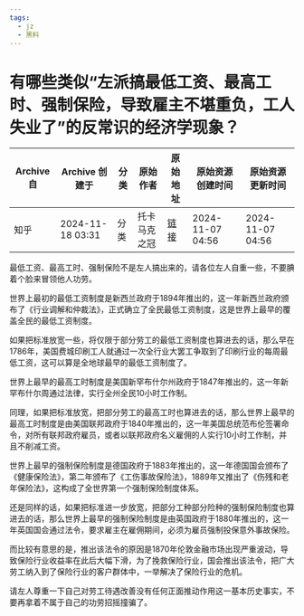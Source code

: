 ```yaml
---
tags:
  - jz
  - 黑料
---
```

# 有哪些类似“左派搞最低工资、最高工时、强制保险，导致雇主不堪重负，工人失业了”的反常识的经济学现象？

|Archive 自|Archive 创建于|分类|原始作者|原始地址|原始资源创建时间|原始资源更新时间|
|-|-|-|-|-|-|-|
|知乎|2024-11-18 03:31|分类|托卡马克之冠|[链接](https://www.zhihu.com/question/646971055/answer/25234677598)|2024-11-07 04:56|2024-11-07 04:56|



最低工资、最高工时、强制保险不是左人搞出来的，请各位左人自重一些，不要腆着个脸来冒领他人功劳。

世界上最初的最低工资制度是新西兰政府于1894年推出的，这一年新西兰政府颁布了《行业调解和仲裁法》，正式确立了全民最低工资制度，这是世界上最早的覆盖全民的最低工资制度。

如果把标准放宽一些，将仅限于部分劳工的最低工资制度也算进去的话，那么早在1786年，美国费城印刷工人就通过一次全行业大罢工争取到了印刷行业的每周最低工资，这可以算是全地球最早的最低工资制度了。

世界上最早的最高工时制度是美国新罕布什尔州政府于1847年推出的，这一年新罕布什尔周通过法律，实行全州全民10小时工作制。

同理，如果把标准放宽，把部分劳工的最高工时也算进去的话，那么世界上最早的最高工时制度是由美国联邦政府于1840年推出的，这一年美国总统范布伦签署命令，对所有联邦政府雇员，或者以联邦政府名义雇佣的人实行10小时工作制，并且不削减工资。

世界上最早的强制保险制度是德国政府于1883年推出的，这一年德国国会颁布了《健康保险法》，第二年颁布了《工伤事故保险法》，1889年又推出了《伤残和老年保险法》，这构成了全世界第一个强制保险制度体系。

还是同样的话，如果把标准进一步放宽，把部分工种部分险种的强制保险制度也算进去的话，那么世界上最早的强制保险制度是由英国政府于1880年推出的，这一年英国国会通过法令，要求雇主在雇佣期间，必须为雇员强制投保意外事故保险。

而比较有意思的是，推出该法令的原因是1870年伦敦金融市场出现严重波动，导致保险行业收益率在此后大幅下滑，为了挽救保险行业，国会推出该法令，把广大劳工纳入到了保险行业的客户群体中，一举解决了保险行业的危机。

请左人尊重一下自己对劳工待遇改善没有任何正面推动作用这一基本历史事实，不要再拿着不属于自己的功劳招摇撞骗了。